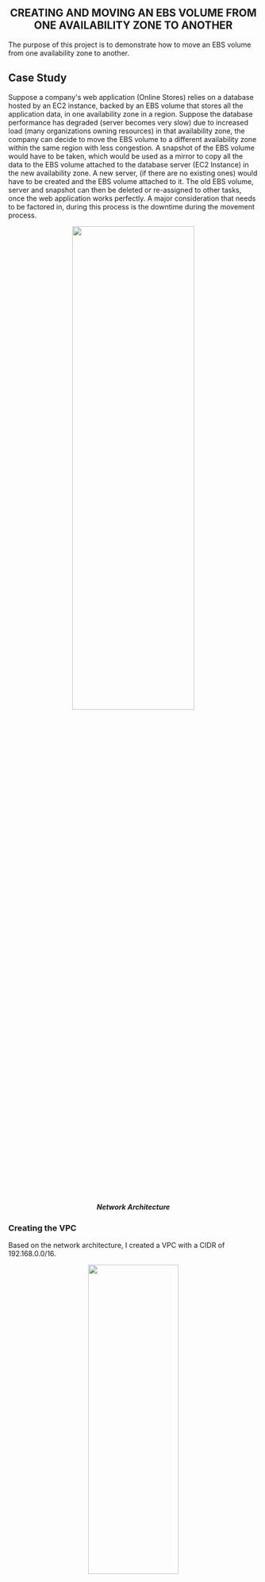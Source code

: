 <h2 align="center"> CREATING AND MOVING AN EBS VOLUME FROM ONE AVAILABILITY ZONE TO ANOTHER</h2>

The purpose of this project is to demonstrate how to move an EBS volume from one availability zone to another.

<h2 align="left"> Case Study</h2>
Suppose a company's web application (Online Stores) relies on a database hosted by an EC2 instance, backed by an EBS volume that stores all the application data, in one availability zone in a region. Suppose the database performance has degraded (server becomes very slow) due to increased load (many organizations owning resources) in that availability zone, the company can decide to move the EBS volume to a different availability zone within the same region with less congestion. A snapshot of the EBS volume would have to be taken, which would be used as a mirror to copy all the data to the EBS volume attached to the database server (EC2 Instance) in the new availability zone. A new server, (if there are no existing ones) would have to be created and the EBS volume attached to it. The old EBS volume, server and snapshot can then be deleted or re-assigned to other tasks, once the web application works perfectly. A major consideration that needs to be factored in, during this process is the downtime during the movement process. 

<p align="center">
<img src="network architecture" height="50%" width="70%"/>
</p>
<h5 align="center"> Network Architecture</h5>

<h3 align="left"> Creating the VPC</h3>

Based on the network architecture, I created a VPC with a CIDR of 192.168.0.0/16.

<p align="center">
<img src="vpc1" height="40%" width="60%"/>
</p>

<p align="center">
<img src="vpc2" height="40%" width="60%"/>
</p>

<h2 align="left"> Creating Internet Gateway</h2>

Next, I created the internet gateway which I attached to the vpc.

<p align="center">
<img src="igw" height="40%" width="60%"/>
</p>

<p align="center">
<img src="attaching-igw-to-vpc" height="40%" width="60%"/>
</p>
<h5 align="center"> Attaching Internet Gateway To VPC</h5>


<h3 align="left"> Creating Subnets</h3>

Next, I created the two public subnets in different AZs, Subnet A in us-east-1a and Subnet B in us-east-1c. After creation, I edited the subnet settings to auto-assign IPv4 address to both public subnets.

<p align="center">
<img src="subnet-creation" height="40%" width="60%"/>
</p>

<p align="center">
<img src="subnet-a" height="40%" width="60%"/>
</p>

<p align="center">
<img src="subnet-b" height="40%" width="60%"/>
</p>

Configuring Subnet Settings to Auto-Assign IPv4 Address to Subnets

<p align="center">
<img src="edit-subnet-settings" height="60%" width="80%"/>
</p>

<p align="center">
<img src="enable-assign-ipv4-address" height="40%" width="60%"/>
</p>

Click the save button after ticking the box to enable the auto-assign public IPv4 address

<h3 align="left"> Creating and Configuring Route Table</h3>

A default route is usually created after a vpc is created. I edited the name to "Main RT - Online Store" and edited the routing table to send all internet-bound traffic through the IGW. I also associated both subnets with the main route.

<p align="center">
<img src="editing-rt" height="60%" width="80%"/>
</p>

<p align="center">
<img src="attaching-both-subnets-to-rt" height="60%" width="80%"/>
</p>

<h3 align="left"> Configuring Security Group</h3>

I renamed the default security group that was created to 'Online Store SG' and configured it to allow SSH and HTTP traffic from my IP address.

<p align="center">
<img src="editing-sg-inbound-rules" height="60%" width="80%"/>
</p>

<h3 align="left"> Launching The EC2 Instance</h3>

The next step is to configure and launch an EC2 Instance in each availability zone, with the one in Subnet A tagged old and Subnet B tagged new. During the creation of the EC2 Instance in Subnet A, I added a new volume with a size of 10 GiB, which would serve as the attached EBS volume. 

The next thing to do after creating the EC2 instances is to log in to the instance with the attached volume (Online Store DB - Old) using SSH, format and mount the volume and create or download some files into the EBS. I then reboot the instance to ensure that everything is working, and at this point assume the database is very slow based on the initial scenario. 

Next, I went to the EBS on the EC2 Page, created a snapshot of the EBS volume, went to the snapshot to confirm the creation and copied the snapshot ID.

Next, I created a new EBS volume from the snapshot ensuring the EBS volume is created in the other availability zone as Subnet B (us-east-1c), went to the other EC2 Instance (Online Store DB - New), attached the newly created EBS to the instance, log in to the instance using SSH and confirm if the initial data are still intact.

Once I confirmed the data was intact (and assumed the online store application was working perfectly), I terminated the old database server (EC2 Instance- Online Store DB - Old), deleted the old EBS and snapshot.

Creating First EC2 Instance (Old) With Attached EBS Volume

<p align="center">
<img src="ec2-a-1" height="60%" width="45%"/>
</p>

<p align="center">
<img src="ec2-a-2" height="40%" width="55%"/>
</p>

<p align="center">
<img src="ec2-a-3" height="40%" width="55%"/>
</p>

<p align="center">
<img src="ec2-a-4" height="40%" width="40%"/>
</p>

<p align="center">
<img src="ec2-a-5" height="40%" width="40%"/>
</p>

Creating Second EC2 Instance (New)

<p align="center">
<img src="ec2-b-1" height="60%" width="45%"/>
</p>

<p align="center">
<img src="ec2-b-2" height="40%" width="55%"/>
</p>

<p align="center">
<img src="ec2-b-3" height="40%" width="55%"/>
</p>

<p align="center">
<img src="ec2-b-4" height="40%" width="40%"/>
</p>

Login To The First EC2 Instance

```commandline
ssh -i "practice.pem" ec2-user@54.221.188.182
```
<h5 align="left"> Listing all attached volumes</h5>
```commandline
lsblk
```
My root volume is labelled xvda while the attached volume is labelled xvdb

<h5 align="left"> Formatting the attached EBS Volume</h5>
```commandline
sudo mkfs -t ext4 /dev/xvdb
```

<h5 align="left"> Create a Mount Point</h5>
```commandline
sudo mkdir /mnt/myvolume
```

<h5 align="left"> Mount the Formatted EBS Volume</h5>
```commandline
sudo mount /dev/xvdb /mnt/myvolume
```

<h5 align="left"> Check if The Volume is Mounted Correctly</h5>
```commandline
df -h
```

<h5 align="left"> Navigate to Mount Point</h5>
```commandline
cd /mnt/myvolume
```

<h5 align="left"> Create Files into the Volume</h5>
```commandline
sudo touch test1.txt
sudo touch test2.txt
sudo wget -O Olympic.jpg https://img.olympics.com/images/image/private/t_s_16_9_g_auto/t_s_w960/f_auto/primary/gdipnj8m9xgxekrvnck8
```
<p align="center">
<img src="ebs-formating-and-mounting" height="60%" width="40%"/>
</p>

<p align="center">
<img src="ebs-formating-and-mounting2" height="60%" width="40%"/>
</p>


<h2 align="left"> Creating a Snapshot of the Volume</h2>

<p align="center">
<img src="creating-snapshot1" height="60%" width="40%"/>
</p>

<p align="center">
<img src="creating-snapshot2" height="60%" width="40%"/>
</p>

<p align="center">
<img src="creating-snapshot3" height="60%" width="40%"/>
</p>

<h2 align="left"> Creating a New EBS Volume From the Snapshot in US-EAST-1C</h2>

<p align="center">
<img src="creating-ebs-volume-from-snapshot1" height="60%" width="40%"/>
</p>

<p align="center">
<img src="creating-ebs-volume-from-snapshot2" height="60%" width="40%"/>
</p>

<p align="center">
<img src="creating-snapshot3" height="60%" width="40%"/>
</p>
I renamed the newly created volume, MyVolume2

<h3 align="left"> Attaching the New EBS Volume to EC2 Instance in US-EAST-1C</h3>

<p align="center">
<img src="attaching-ebs-volume-2nd-ec2 instance1" height="60%" width="40%"/>
</p>

<p align="center">
<img src="attaching-ebs-volume-2nd-ec2 instance2" height="60%" width="40%"/>
</p>

<p align="center">
<img src="attaching-ebs-volume-2nd-ec2 instance3" height="60%" width="40%"/>
</p>

<h3 align="left"> Testing and Validation</h3>

Login To The Second EC2 Instance (Online Store DB - NEW)

```commandline
ssh -i "practice.pem" ec2-user@3.235.154.2
```
<h5 align="left"> Listing all attached volumes</h5>
```commandline
lsblk
```
My root volume is labelled xvda while the attached volume is labelled as xvdbf

<h5 align="left"> Create a Mount Point</h5>
```commandline
sudo mkdir data
```

<h5 align="left"> Mount the EBS Volume</h5>
```commandline
sudo mount /dev/xvdbf data
```

<h5 align="left"> Check if The Volume is Mounted Correctly</h5>
```commandline
df -h
```

<h5 align="left"> Navigate to Mount Point</h5>
```commandline
cd data/
```

<h5 align="left"> List the Files in the Directory</h5>
```commandline
ls
```
All 3 files that I previously created are intact in the attached EBS and I can at this point assume the Online Store App is working perfectly, availability is excellent and the overall performance of the app is optimized.

<p align="center">
<img src="validating-data-is-present-in-ebs-volume" height="60%" width="40%"/>
</p>

Since everything is now working well, the old database can now be terminated, the previous EBS Volume (MyVolume) and snapshot deleted.
